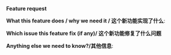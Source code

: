 **Feature request**

**What this feature does / why we need it / 这个新功能实现了什么**:

**Which issue this feature fix (if any)/ 这个新功能修复了什么问题**

**Anything else we need to know?/其他信息**:
